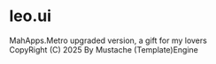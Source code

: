 # leo.ui
MahApps.Metro upgraded version,  a gift for my lovers<br>
CopyRight (C) 2025 By Mustache (Template)Engine

